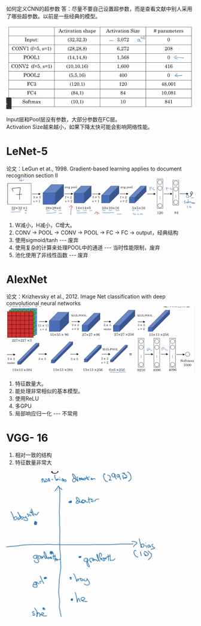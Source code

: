 如何定义CNN的超参数
答：尽量不要自己设置超参数，而是查看文献中别人采用了哪些超参数。以前是一些经典的模型。  

![](/assets/9.png) 

Input层和Pool层没有参数，大部分参数在FC层。  
Activation Size越来越小，如果下降太快可能会影响网络性能。    
 
# LeNet-5 

论文：LeGun et at., 1998. Gradient-based learning applies to document recognition section II  
![](/assets/10.png)    
1. W减小，H减小，C增大。  
2. CONV -> POOL -> CONV -> POOL -> FC -> FC -> output，经典结构  
3. 使用sigmoid/tanh --- 废弃  
4. 使用复杂的计算来处理POOL中的通道 --- 当时性能限制，废弃  
5. 池化使用了非线性函数 --- 废弃

# AlexNet  

论文：Krizhevsky et al., 2012. Image Net classification with deep convolutional neural networks  
![](/assets/11.png)    
1. 特征数量大。    
2. 能处理非常相似的基本模型。  
3. 使用ReLU  
4. 多GPU  
5. 局部响应归一化 --- 不常用

# VGG- 16

1. 相对一致的结构  
2. 特征数量非常大

![](/assets/48.png)